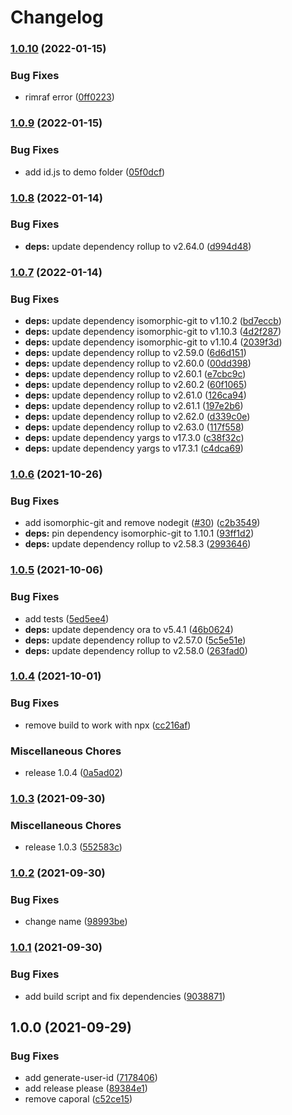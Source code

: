 # Changelog

### [1.0.10](https://www.github.com/donkeyclip/cli/compare/v1.0.9...v1.0.10) (2022-01-15)


### Bug Fixes

* rimraf error ([0ff0223](https://www.github.com/donkeyclip/cli/commit/0ff0223377d8d7351122cc30ba24adfbfecc1326))

### [1.0.9](https://www.github.com/donkeyclip/cli/compare/v1.0.8...v1.0.9) (2022-01-15)


### Bug Fixes

* add id.js to demo folder ([05f0dcf](https://www.github.com/donkeyclip/cli/commit/05f0dcf9fad344f432425508c6ba0d46554ee12f))

### [1.0.8](https://www.github.com/donkeyclip/cli/compare/v1.0.7...v1.0.8) (2022-01-14)


### Bug Fixes

* **deps:** update dependency rollup to v2.64.0 ([d994d48](https://www.github.com/donkeyclip/cli/commit/d994d489302f9de14f10065ddc6ed43c86c2b8b0))

### [1.0.7](https://www.github.com/donkeyclip/cli/compare/v1.0.6...v1.0.7) (2022-01-14)


### Bug Fixes

* **deps:** update dependency isomorphic-git to v1.10.2 ([bd7eccb](https://www.github.com/donkeyclip/cli/commit/bd7eccbbbc5b7242f7153bf6d4b2d4633a22d009))
* **deps:** update dependency isomorphic-git to v1.10.3 ([4d2f287](https://www.github.com/donkeyclip/cli/commit/4d2f2873a491b4701cfc7c91e9dea0996d6d3e41))
* **deps:** update dependency isomorphic-git to v1.10.4 ([2039f3d](https://www.github.com/donkeyclip/cli/commit/2039f3ded4bc8d3ec5052d6a44d42ecc7d7d2bfa))
* **deps:** update dependency rollup to v2.59.0 ([6d6d151](https://www.github.com/donkeyclip/cli/commit/6d6d151347074a9884b3b362913677a09d5482d5))
* **deps:** update dependency rollup to v2.60.0 ([00dd398](https://www.github.com/donkeyclip/cli/commit/00dd39860f86505862cac646916fec5d4ff1295e))
* **deps:** update dependency rollup to v2.60.1 ([e7cbc9c](https://www.github.com/donkeyclip/cli/commit/e7cbc9c89384dcb11c74cb5f90c344732fe78eeb))
* **deps:** update dependency rollup to v2.60.2 ([60f1065](https://www.github.com/donkeyclip/cli/commit/60f10651d06fd73cf52fcef8b727bd97024ee6e5))
* **deps:** update dependency rollup to v2.61.0 ([126ca94](https://www.github.com/donkeyclip/cli/commit/126ca94dfb803717685ca2ba478e4120384987b3))
* **deps:** update dependency rollup to v2.61.1 ([197e2b6](https://www.github.com/donkeyclip/cli/commit/197e2b63d8e308e8e2163eaf438dc1e219223eef))
* **deps:** update dependency rollup to v2.62.0 ([d339c0e](https://www.github.com/donkeyclip/cli/commit/d339c0e477806bd9b34de9b0f61ae3b23be1f29d))
* **deps:** update dependency rollup to v2.63.0 ([117f558](https://www.github.com/donkeyclip/cli/commit/117f558de4a2f766fcdaac893ebc40ed57caa4cf))
* **deps:** update dependency yargs to v17.3.0 ([c38f32c](https://www.github.com/donkeyclip/cli/commit/c38f32c4ba75ee71990a68f06243413fe53f09a1))
* **deps:** update dependency yargs to v17.3.1 ([c4dca69](https://www.github.com/donkeyclip/cli/commit/c4dca6961a6bf8b59cd0696d897ad0f576923d4e))

### [1.0.6](https://www.github.com/donkeyclip/cli/compare/v1.0.5...v1.0.6) (2021-10-26)


### Bug Fixes

* add isomorphic-git and remove nodegit ([#30](https://www.github.com/donkeyclip/cli/issues/30)) ([c2b3549](https://www.github.com/donkeyclip/cli/commit/c2b3549b35b288951ec0d6526565faa1f8acda1d))
* **deps:** pin dependency isomorphic-git to 1.10.1 ([93ff1d2](https://www.github.com/donkeyclip/cli/commit/93ff1d2db42c26f22ae153fe354a451faa321019))
* **deps:** update dependency rollup to v2.58.3 ([2993646](https://www.github.com/donkeyclip/cli/commit/29936461c3ac2f87b8a95073670ce7a75e49a6f2))

### [1.0.5](https://www.github.com/donkeyclip/cli/compare/v1.0.4...v1.0.5) (2021-10-06)


### Bug Fixes

* add tests ([5ed5ee4](https://www.github.com/donkeyclip/cli/commit/5ed5ee40a32b6c7fee7a6c4202982b2ad43e6998))
* **deps:** update dependency ora to v5.4.1 ([46b0624](https://www.github.com/donkeyclip/cli/commit/46b0624ea071fbf96b95f7747dec01bda89bb0a5))
* **deps:** update dependency rollup to v2.57.0 ([5c5e51e](https://www.github.com/donkeyclip/cli/commit/5c5e51ea042260663ece19801172e60b945a6c42))
* **deps:** update dependency rollup to v2.58.0 ([263fad0](https://www.github.com/donkeyclip/cli/commit/263fad04f0b1cac40e31cf55250574b11595299b))

### [1.0.4](https://www.github.com/donkeyclip/cli/compare/v1.0.3...v1.0.4) (2021-10-01)


### Bug Fixes

* remove build to work with npx ([cc216af](https://www.github.com/donkeyclip/cli/commit/cc216af187b4ac95e062460c00264dbbfbb52169))


### Miscellaneous Chores

* release 1.0.4 ([0a5ad02](https://www.github.com/donkeyclip/cli/commit/0a5ad027efa9485217d6cc4f0c50b5ee991e6122))

### [1.0.3](https://www.github.com/donkeyclip/cli/compare/v1.0.2...v1.0.3) (2021-09-30)


### Miscellaneous Chores

* release 1.0.3 ([552583c](https://www.github.com/donkeyclip/cli/commit/552583c7efb02320f1d19e85d0277205020fd823))

### [1.0.2](https://www.github.com/donkeyclip/cli/compare/v1.0.1...v1.0.2) (2021-09-30)


### Bug Fixes

* change name ([98993be](https://www.github.com/donkeyclip/cli/commit/98993bed8ed1638b95cf9fdd69cff423d808db51))

### [1.0.1](https://www.github.com/donkeyclip/motorcortex-cli/compare/v1.0.0...v1.0.1) (2021-09-30)


### Bug Fixes

* add build script and fix dependencies ([9038871](https://www.github.com/donkeyclip/motorcortex-cli/commit/9038871756d4daa5242c1879a302f681dde7b631))

## 1.0.0 (2021-09-29)


### Bug Fixes

* add generate-user-id ([7178406](https://www.github.com/donkeyclip/motorcortex-cli/commit/7178406625c5545c44bc655f8c33cdbc436582c3))
* add release please ([89384e1](https://www.github.com/donkeyclip/motorcortex-cli/commit/89384e13e3b259b35505d736763c09123608f09a))
* remove caporal ([c52ce15](https://www.github.com/donkeyclip/motorcortex-cli/commit/c52ce159464d792708868474b28ce28c50076804))
